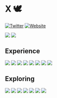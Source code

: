 <h1 align=left>  
X 🕊️
</h1>

<p align=left>
  <a href="https://twitter.com/dxd"><img src="https://img.shields.io/badge/Twitter-1DA1F2?style=for-the-badge&logo=twitter&logoColor=white&color=A9A9A9" alt="Twitter"></a>
  <a href="https://afterima.ge"><img src="https://img.shields.io/badge/Website-000000?style=for-the-badge&logo=About.me&logoColor=white&color=A9A9A9" alt="Website"></a>
</p>

<p align=left>
  <picture>
    <source
      srcset="https://github-readme-stats.vercel.app/api?username=dancer&show_icons=true&bg_color=00000000&text_color=FFFFFF&icon_color=A9A9A9&title_color=A9A9A9&hide_border=false"
      media="(prefers-color-scheme: dark)"
    />
    <source
      srcset="https://github-readme-stats.vercel.app/api?username=dancer&show_icons=true&bg_color=00000000&text_color=000000&icon_color=A9A9A9&title_color=A9A9A9&hide_border=true"
      media="(prefers-color-scheme: light), (prefers-color-scheme: no-preference)"
    />
    <img src="https://github-readme-stats.vercel.app/api?username=dancer&show_icons=true" />
  </picture>  
  <picture>
    <source
      srcset="https://github-readme-stats.vercel.app/api/top-langs/?username=dancer&layout=compact&bg_color=00000000&text_color=FFFFFF&title_color=A9A9A9&hide_border=true"
      media="(prefers-color-scheme: dark)"
    />
    <source
      srcset="https://github-readme-stats.vercel.app/api/top-langs/?username=dancer&layout=compact&bg_color=00000000&text_color=000000&title_color=A9A9A9&hide_border=true"
      media="(prefers-color-scheme: light), (prefers-color-scheme: no-preference)"
    />
    <img src="https://github-readme-stats.vercel.app/api?username=dancer&show_icons=true" />
  </picture>  
</p> 

## Experience
<p>
  <img src="https://img.shields.io/badge/Java-ED8B00?style=for-the-badge&logo=openjdk&logoColor=white&color=A9A9A9">
  <img src="https://img.shields.io/badge/C%2B%2B-00599C?style=for-the-badge&logo=c%2B%2B&logoColor=white&color=A9A9A9">
  <img src="https://img.shields.io/badge/Python-FFD43B?style=for-the-badge&logo=python&logoColor=white&color=A9A9A9">
  <img src="https://img.shields.io/badge/json-5E5C5C?style=for-the-badge&logo=json&logoColor=white****&color=A9A9A9">
  <img src="https://img.shields.io/badge/MongoDB-4EA94B?style=for-the-badge&logo=mongodb&logoColor=white&color=A9A9A9">
  <img src="https://img.shields.io/badge/VSCode-0078D4?style=for-the-badge&logo=visual%20studio%20code&logoColor=white&color=A9A9A9">
  <img src="https://img.shields.io/badge/Visual_Studio-5C2D91?style=for-the-badge&logo=visual%20studio&logoColor=white&color=A9A9A9">
  <img src="https://img.shields.io/badge/IntelliJ_IDEA-000000.svg?style=for-the-badge&logo=intellij-idea&logoColor=white&color=A9A9A9">
</p>

## Exploring
<p>
  <img src="https://img.shields.io/badge/Golang-20232A?style=for-the-badge&logo=golang&logoColor=61DAFB&color=A9A9A9">
  <img src="https://img.shields.io/badge/TypeScript-007ACC?style=for-the-badge&logo=typescript&logoColor=white&color=A9A9A9">
  <img src="https://img.shields.io/badge/Node%20js-339933?style=for-the-badge&logo=nodedotjs&logoColor=white&color=A9A9A9">
  <img src="https://img.shields.io/badge/HTML5-E34F26?style=for-the-badge&logo=html5&logoColor=white&color=A9A9A9">
  <img src="https://img.shields.io/badge/CSS3-1572B6?style=for-the-badge&logo=css3&logoColor=white&color=A9A9A9">
  <img src="https://img.shields.io/badge/Next.js-000000?style=for-the-badge&logo=nextdotjs&logoColor=white&color=A9A9A9">
  <img src="https://img.shields.io/badge/React-20232A?style=for-the-badge&logo=react&logoColor=61DAFB&color=A9A9A9">
</p>

